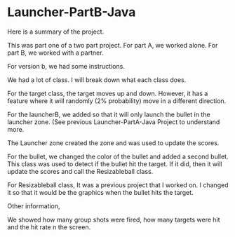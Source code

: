 # Launcher-PartB-Java
Here is a summary of the project.

This was part one of a two part project. For part A, we worked alone. For part B, we worked with a partner.

For version b, we had some instructions.

We had a lot of class. I will break down what each class does.

For the target class, the target moves up and down. However, it has a feature where it will randomly (2% probability) move in a different direction.

For the launcherB, we added so that it will only launch the bullet in the launcher zone. (See previous Launcher-PartA-Java Project to understand more.

The Launcher zone created the zone and was used to update the scores.

For the bullet, we changed the color of the bullet and added a second bullet. This class was used to detect if the bullet hit the target. If it did, then it will update the scores and call the Resizableball class.

For Resizableball class, It was a previous project that I worked on. I changed it so that it would be the graphics when the bullet hits the target.

Other information,

We showed how many group shots were fired, how many targets were hit and the hit rate n the screen.


